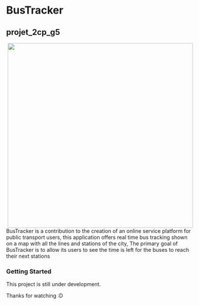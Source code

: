 # BusTracker
## projet_2cp_g5
<img align="right" src="https://i.ibb.co/NnCV47p/Showcase-phone.png" height="500">

BusTracker is a contribution to the creation of an online service platform for public transport users, this application offers real time bus tracking shown on a map with all the lines and stations of the city, The primary goal of BusTracker is to allow its users to see the time is left for the buses to reach their next stations

### Getting Started

This project is still under development.

Thanks for watching :D
